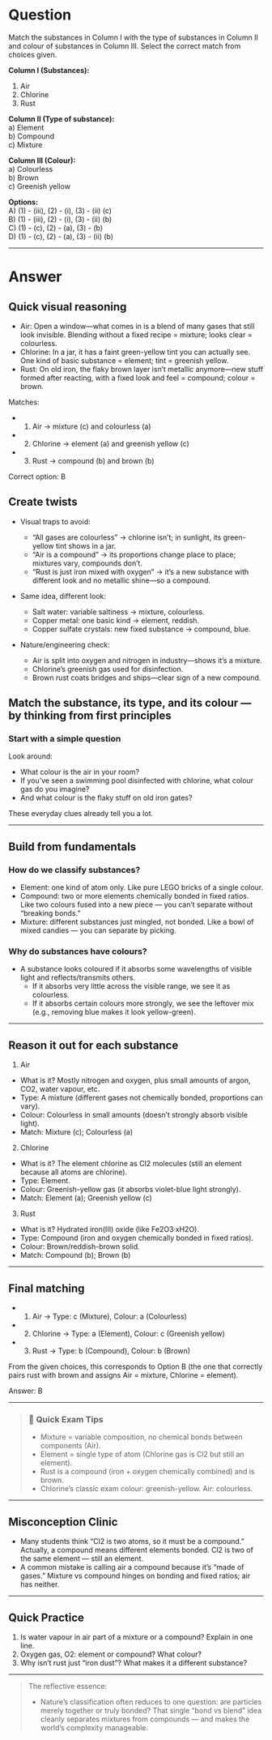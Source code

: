 # Question
Match the substances in Column I with the type of substances in Column II  
and colour of substances in Column III. Select the correct match from choices given.

**Column I (Substances):**  
1) Air  
2) Chlorine  
3) Rust  

**Column II (Type of substance):**  
a) Element  
b) Compound  
c) Mixture  

**Column III (Colour):**  
a) Colourless  
b) Brown  
c) Greenish yellow  

**Options:**  
A) (1) - (iii), (2) - (i), (3) - (ii) (c)  
B) (1) - (iii), (2) - (i), (3) - (ii) (b)  
C) (1) - (c), (2) - (a), (3) - (b)  
D) (1) - (c), (2) - (a), (3) - (ii) (b)

---
# Answer
## Quick visual reasoning
- Air: Open a window—what comes in is a blend of many gases that still look invisible. Blending without a fixed recipe = mixture; looks clear = colourless.
- Chlorine: In a jar, it has a faint green-yellow tint you can actually see. One kind of basic substance = element; tint = greenish yellow.
- Rust: On old iron, the flaky brown layer isn’t metallic anymore—new stuff formed after reacting, with a fixed look and feel = compound; colour = brown.

Matches:
- 1) Air → mixture (c) and colourless (a)
- 2) Chlorine → element (a) and greenish yellow (c)
- 3) Rust → compound (b) and brown (b)

Correct option: B

## Create twists
- Visual traps to avoid:
  - “All gases are colourless” → chlorine isn’t; in sunlight, its green-yellow tint shows in a jar.
  - “Air is a compound” → its proportions change place to place; mixtures vary, compounds don’t.
  - “Rust is just iron mixed with oxygen” → it’s a new substance with different look and no metallic shine—so a compound.

- Same idea, different look:
  - Salt water: variable saltiness → mixture, colourless.
  - Copper metal: one basic kind → element, reddish.
  - Copper sulfate crystals: new fixed substance → compound, blue.

- Nature/engineering check:
  - Air is split into oxygen and nitrogen in industry—shows it’s a mixture.
  - Chlorine’s greenish gas used for disinfection.
  - Brown rust coats bridges and ships—clear sign of a new compound.
  
## Match the substance, its type, and its colour — by thinking from first principles

### Start with a simple question
Look around: 
- What colour is the air in your room? 
- If you’ve seen a swimming pool disinfected with chlorine, what colour gas do you imagine? 
- And what colour is the flaky stuff on old iron gates?

These everyday clues already tell you a lot.

---

## Build from fundamentals

### How do we classify substances?
- Element: one kind of atom only. Like pure LEGO bricks of a single colour.
- Compound: two or more elements chemically bonded in fixed ratios. Like two colours fused into a new piece — you can’t separate without “breaking bonds.”
- Mixture: different substances just mingled, not bonded. Like a bowl of mixed candies — you can separate by picking.

### Why do substances have colours?
- A substance looks coloured if it absorbs some wavelengths of visible light and reflects/transmits others.
  - If it absorbs very little across the visible range, we see it as colourless.
  - If it absorbs certain colours more strongly, we see the leftover mix (e.g., removing blue makes it look yellow-green).

---

## Reason it out for each substance

1) Air
- What is it? Mostly nitrogen and oxygen, plus small amounts of argon, CO2, water vapour, etc.
- Type: A mixture (different gases not chemically bonded, proportions can vary).
- Colour: Colourless in small amounts (doesn’t strongly absorb visible light).
- Match: Mixture (c); Colourless (a)

2) Chlorine
- What is it? The element chlorine as Cl2 molecules (still an element because all atoms are chlorine).
- Type: Element.
- Colour: Greenish-yellow gas (it absorbs violet-blue light strongly).
- Match: Element (a); Greenish yellow (c)

3) Rust
- What is it? Hydrated iron(III) oxide (like Fe2O3·xH2O).
- Type: Compound (iron and oxygen chemically bonded in fixed ratios).
- Colour: Brown/reddish-brown solid.
- Match: Compound (b); Brown (b)

---

## Final matching

- 1) Air → Type: c (Mixture), Colour: a (Colourless)
- 2) Chlorine → Type: a (Element), Colour: c (Greenish yellow)
- 3) Rust → Type: b (Compound), Colour: b (Brown)

From the given choices, this corresponds to Option B (the one that correctly pairs rust with brown and assigns Air = mixture, Chlorine = element).

Answer: B

---

> ### 🧠 Quick Exam Tips
> - Mixture = variable composition, no chemical bonds between components (Air).
> - Element = single type of atom (Chlorine gas is Cl2 but still an element).
> - Rust is a compound (iron + oxygen chemically combined) and is brown.
> - Chlorine’s classic exam colour: greenish-yellow. Air: colourless.

---

## Misconception Clinic
- Many students think “Cl2 is two atoms, so it must be a compound.” Actually, a compound means different elements bonded. Cl2 is two of the same element — still an element.
- A common mistake is calling air a compound because it’s “made of gases.” Mixture vs compound hinges on bonding and fixed ratios; air has neither.

---

## Quick Practice
1) Is water vapour in air part of a mixture or a compound? Explain in one line.
2) Oxygen gas, O2: element or compound? What colour?
3) Why isn’t rust just “iron dust”? What makes it a different substance?

---

> The reflective essence:
> - Nature’s classification often reduces to one question: are particles merely together or truly bonded? That single “bond vs blend” idea cleanly separates mixtures from compounds — and makes the world’s complexity manageable.